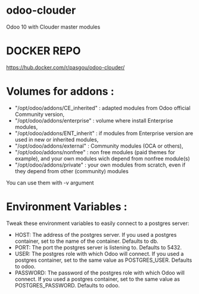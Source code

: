 # odoo-clouder
Odoo 10 with Clouder master modules

# DOCKER REPO
https://hub.docker.com/r/pasgou/odoo-clouder/

# Volumes for addons :
* "/opt/odoo/addons/CE_inherited" : adapted modules from Odoo official Community version,
* "/opt/odoo/addons/enterprise" : volume where install Enterprise modules,
* "/opt/odoo/addons/ENT_inherit" : if modules from Enterprise version are used in new or inherited modules,
* "/opt/odoo/addons/external" : Community modules (OCA or others),
* "/opt/odoo/addons/nonfree" : non free modules (paid themes for example), and your own modules wich depend from nonfree module(s)
* "/opt/odoo/addons/private" : your own modules from scratch, even if they depend from other (community) modules

You can use them with -v argument

# Environment Variables :

Tweak these environment variables to easily connect to a postgres server:

* HOST: The address of the postgres server. If you used a postgres container, set to the name of the container. Defaults to db.
* PORT: The port the postgres server is listening to. Defaults to 5432.
* USER: The postgres role with which Odoo will connect. If you used a postgres container, set to the same value as  POSTGRES_USER. Defaults to odoo.
* PASSWORD: The password of the postgres role with which Odoo will connect. If you used a postgres container, set to the same value as POSTGRES_PASSWORD. Defaults to odoo.
